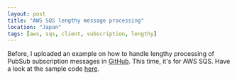```yaml
---
layout: post
title: "AWS SQS lengthy message processing"
location: "Japan"
tags: [aws, sqs, client, subscription, lengthy]
---
```


Before, I uploaded an example on how to handle lengthy processing of PubSub subscription messages in [GitHub](https://github.com/hawkhai/gcp-pubsub-lengthy-consume). This time, it's for AWS SQS. Have a look at the sample code [here](https://github.com/hawkhai/sqs-lengthy-consume).
